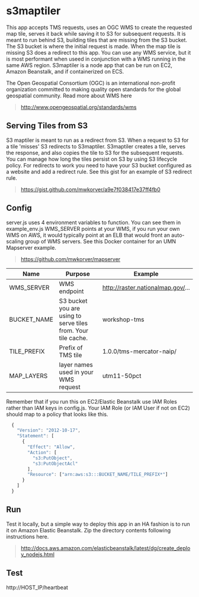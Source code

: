s3maptiler
===================

This app accepts TMS requests, uses an OGC WMS to create the requested map tile, serves it back while saving it to S3 for subsequent requests. It is meant to run behind S3, building tiles that are missing from the S3 bucket. The S3 bucket is where the initial request is made. When the map tile is missing S3 does a redirect to this app.
You can use any WMS service, but it is most performant when useed in conjunction with a WMS running in the same AWS region.
S3maptiler is a node app that can be run on EC2, Amazon Beanstalk, and if containerized on ECS.

The Open Geospatial Consortium (OGC) is an international non-profit organization committed to making quality open standards for the global geospatial community. Read more about WMS here
  
  > http://www.opengeospatial.org/standards/wms

## Serving Tiles from S3

S3 maptiler is meant to run as a redirect from S3. When a request to S3 for a tile 'misses' S3 redirects to S3maptiler. S3maptiler creates a tile, serves the response, and also copies the tile to S3 for the subsequent requests. You can manage how long the tiles persist on S3 by using S3 lifecycle policy.
For redirects to work you need to have your S3 bucket configured as a website and add a redirect rule.
See this gist for an example of S3 redirect rule.

  > https://gist.github.com/mwkorver/a9e7f038417e37ff4fb0

## Config 

server.js uses 4 environment variables to function. You can see them in example_env.js
WMS_SERVER points at your WMS, if you run your own WMS on AWS, it would typically point at an ELB that would front an auto-scaling group of WMS servers.
See this Docker container for an UMN Mapserver example.

  > https://github.com/mwkorver/mapserver


| Name        | Purpose   | Example  |
| ------------- |-------------|-----|
| WMS_SERVER  | WMS endpoint | http://raster.nationalmap.gov/... |
| BUCKET_NAME | S3 bucket you are using to serve tiles from. Your tile cache. | workshop-tms |
| TILE_PREFIX | Prefix of TMS tile | 1.0.0/tms-mercator-naip/ |
| MAP_LAYERS | layer names used in your WMS request  | utm11-50pct |


Remember that if you run this on EC2/Elastic Beanstalk use IAM Roles rather than IAM keys in config.js. 
Your IAM Role (or IAM User if not on EC2) should map to a policy that looks like this.

```javascript
  {
    "Version": "2012-10-17",
    "Statement": [
      {
        "Effect": "Allow",
        "Action": [
          "s3:PutObject",
          "s3:PutObjectAcl"
        ],
        "Resource": ["arn:aws:s3:::BUCKET_NAME/TILE_PREFIX*"]
      }
    ]
  }
```

## Run

Test it locally, but a simple way to deploy this app in an HA fashion is to run it on Amazon Elastic Beanstalk.
Zip the directory contents following instructions here. 
  
  > http://docs.aws.amazon.com/elasticbeanstalk/latest/dg/create_deploy_nodejs.html

## Test

  http://HOST_IP/heartbeat
